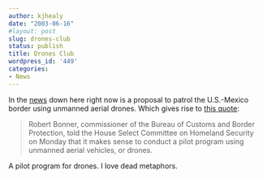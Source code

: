```yaml
---
author: kjhealy
date: "2003-06-16"
#layout: post
slug: drones-club
status: publish
title: Drones Club
wordpress_id: '449'
categories:
- News
---
```


In the [news](http://www.sfgate.com/cgi-bin/article.cgi?file=/news/archive/2003/06/16/national2006EDT0752.DTL "Customs, Border Patrol may upgrade protection with aerial drones") down here right now is a proposal to patrol the U.S.-Mexico border using unmanned aerial drones. Which gives rise to [this quote](http://www.sacbee.com/24hour/nation/story/918605p-6400604c.html):

> Robert Bonner, commissioner of the Bureau of Customs and Border Protection, told the House Select Committee on Homeland Security on Monday that it makes sense to conduct a pilot program using unmanned aerial vehicles, or drones.

A pilot program for drones. I love dead metaphors.
